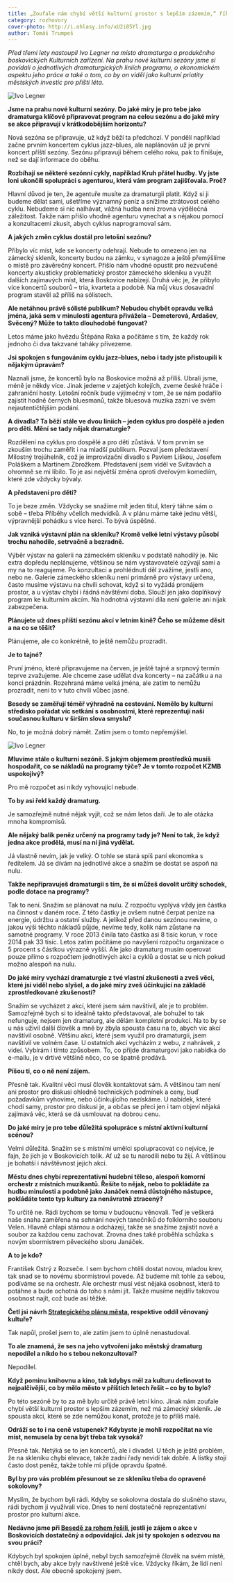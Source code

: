 ```yaml
---
title: „Zoufale nám chybí větší kulturní prostor s lepším zázemím,“ říká dramaturg KZMB Ivo Legner.
category: rozhovory
cover-photo: http://i.ohlasy.info/xU2i85Yl.jpg
author: Tomáš Trumpeš
---
```


*Před třemi lety nastoupil Ivo Legner na místo dramaturga a produkčního boskovických Kulturních zařízení. Na prahu nové kulturní sezóny jsme si povídali o jednotlivých dramaturgických liniích programu, o ekonomickém aspektu jeho práce a také o tom, co by on viděl jako kulturní priotity městských investic pro příští léta.*

<img src="http://i.ohlasy.info/w83bVw4.jpg" alt="Ivo Legner" class="img-responsive" data-author="Tomáš Znamenáček">

**Jsme na prahu nové kulturní sezóny. Do jaké míry je pro tebe jako dramaturga klíčové připravovat program na celou sezónu a do jaké míry se akce připravují v krátkodobějším horizontu?**

Nová sezóna se připravuje, už když běží ta předchozí. V pondělí například začne prvním koncertem cyklus jazz–blues, ale naplánován už je první koncert příští sezóny. Sezónu připravuji během celého roku, pak to finišuje, než se dají informace do oběhu. 

**Rozbíhají se některé sezónní cykly, například Kruh přátel hudby. Vy jste loni ukončili spolupráci s agenturou, která vám program zajišťovala. Proč?**

Hlavní důvod je ten, že agentuře musíte za dramaturgii platit. Když si ji budeme dělat sami, ušetříme významný peníz a snížíme ztrátovost celého cyklu. Nebudeme si nic nalhávat, vážná hudba není zrovna výdělečná záležitost. Takže nám přišlo vhodné agenturu vynechat a s nějakou pomocí a konzultacemi zkusit, abych cyklus naprogramoval sám.

**A jakých změn cyklus dostál pro letošní sezónu?**

Přibylo víc míst, kde se koncerty odehrají. Nebude to omezeno jen na zámecký skleník, koncerty budou na zámku, v synagoze a ještě přemýšlíme o místě pro závěrečný koncert. Přišlo nám vhodné opustit pro nezvučené koncerty akusticky problematický prostor zámeckého skleníku a využít dalších zajímavých míst, která Boskovice nabízejí. Druhá věc je, že přibylo více koncertů souborů – tria, kvarteta a podobě. Na můj vkus dosavadní program stavěl až příliš na sólistech.

**Ale netáhnou právě sólisté publikum? Nebudou chybět opravdu velká jména, jaká sem v minulosti agentura přivážela – Demeterová, Ardašev, Svěcený? Může to takto dlouhodobě fungovat?**

Letos máme jako hvězdu Štěpána Raka a počítáme s tím, že každý rok jednoho či dva takzvané taháky přivezeme. 

**Jsi spokojen s fungováním cyklu jazz–blues, nebo i tady jste přistoupili k nějakým úpravám?**

Naznali jsme, že koncertů bylo na Boskovice možná až příliš. Ubrali jsme, méně je někdy více. Jinak jedeme v zajetých kolejích, zveme české hráče i zahraniční hosty. Letošní ročník bude výjimečný v tom, že se nám podařilo zajistit hodně černých bluesmanů, takže bluesová muzika zazní ve svém nejautentičtějším podání.

**A divadla? Ta běží stále ve dvou liniích – jeden cyklus pro dospělé a jeden pro děti. Mění se tady nějak dramaturgie?**

Rozdělení na cyklus pro dospělé a pro děti zůstává. V tom prvním se zkouším trochu zaměřit i na mladší publikum. Pozval jsem představení Milostný trojúhelník, což je improvizační divadlo s Pavlem Liškou, Josefem Poláškem a Martinem Zbrožkem. Představení jsem viděl ve Svitavách a ohromně se mi líbilo. To je asi největší změna oproti dveřovým komediím, které zde vždycky bývaly. 

**A představení pro děti?**

To je beze změn. Vždycky se snažíme mít jeden titul, který táhne sám o sobě – třeba Příběhy včelích medvídků. A v plánu máme také jednu větší, výpravnější pohádku s více herci. To bývá úspěšné.

**Jak vzniká výstavní plán na skleníku? Kromě velké letní výstavy působí trochu nahodile, setrvačně a bezradně.**

Výběr výstav na galerii na zámeckém skleníku v podstatě nahodilý je. Nic extra dopředu neplánujeme, většinou se nám vystavovatelé ozývají sami a my na to reagujeme. Po konzultaci a prohlédnutí děl zvážíme, jestli ano, nebo ne. Galerie zámeckého skleníku není primárně pro výstavy určena, často musíme výstavu na chvíli schovat, když si to vyžádá pronájem prostor, a u výstav chybí i řádná návštěvní doba. Slouží jen jako doplňkový program ke kulturním akcím. Na hodnotná výstavní díla není galerie ani nijak zabezpečena.

**Plánujete už dnes příští sezónu akcí v letním kině? Čeho se můžeme děsit a na co se těšit?**

Plánujeme, ale co konkrétně, to ještě nemůžu prozradit.

**Je to tajné?**

První jméno, které připravujeme na červen, je ještě tajné a srpnový termín teprve zvažujeme. Ale chceme zase udělat dva koncerty – na začátku a na konci prázdnin. Rozehraná máme velká jména, ale zatím to nemůžu prozradit, není to v tuto chvíli vůbec jasné.

**Besedy se zaměřují téměř výhradně na cestování. Nemělo by kulturní středisko pořádat víc setkání s osobnostmi, které reprezentují naši současnou kulturu v širším slova smyslu?**

No, to je možná dobrý námět. Zatím jsem o tomto nepřemýšlel.

<img src="http://i.ohlasy.info/6LAnjvd.jpg" alt="Ivo Legner" class="img-responsive" data-author="Tomáš Znamenáček">

**Mluvíme stále o kulturní sezóně. S jakým objemem prostředků musíš hospodařit, co se nákladů na programy týče? Je v tomto rozpočet KZMB uspokojivý?**

Pro mě rozpočet asi nikdy vyhovující nebude.

**To by asi řekl každý dramaturg.**

Je samozřejmě nutné nějak vyjít, což se nám letos daří. Je to ale otázka mnoha kompromisů.

**Ale nějaký balík peněz určený na programy tady je? Není to tak, že když jedna akce prodělá, musí na ni jiná vydělat.**

Já vlastně nevím, jak je velký. O tohle se stará spíš paní ekonomka s ředitelem. Já se dívám na jednotlivé akce a snažím se dostat se aspoň na nulu. 

**Takže nepřipravuješ dramaturgii s tím, že si můžeš dovolit určitý schodek, podle dotace na programy?**

Tak to není. Snažím se plánovat na nulu. Z rozpočtu vyplývá vždy jen částka na činnost v daném roce. Z této částky je ovšem nutné čerpat peníze na energie, údržbu a ostatní služby. A jelikož před danou sezónou nevíme, o jakou výši těchto nákladů půjde, nevíme tedy, kolik nám zůstane na samotné programy. V roce 2013 činila tato částka asi 8 tisíc korun, v roce 2014 pak 33 tisíc. Letos zatím počítáme po navýšení rozpočtu organizace o 5 procent s částkou výrazně vyšší. Ale jako dramaturg musím operovat pouze přímo s rozpočtem jednotlivých akcí a cyklů a dostat se u nich pokud možno alespoň na nulu.

**Do jaké míry vychází dramaturgie z tvé vlastní zkušenosti a zveš věci, které jsi viděl nebo slyšel, a do jaké míry zveš účinkující na základě zprostředkované zkušenosti?**

Snažím se vycházet z akcí, které jsem sám navštívil, ale je to problém. Samozřejmě bych si to ideálně takto představoval, ale bohužel to tak nefunguje, nejsem jen dramaturg, ale dělám kompletní produkci. Na to by se u nás uživil další člověk a mně by zbyla spousta času na to, abych víc akcí navštívil osobně. Většinu akcí, které jsem využil pro dramaturgii, jsem navštívil ve volném čase. U ostatních akcí vycházím z webu, z nahrávek, z videí. Vybírám i tímto způsobem. To, co přijde dramaturgovi jako nabídka do e-mailu, je v drtivé většině něco, co se špatně prodává. 

**Píšou ti, co o ně není zájem.**

Přesně tak. Kvalitní věci musí člověk kontaktovat sám. A většinou tam není ani prostor pro diskusi ohledně technických podmínek a ceny, buď požadavkům vyhovíme, nebo účinkujícího nezískáme. U nabídek, které chodí samy, prostor pro diskusi je, a občas se přeci jen i tam objeví nějaká zajímavá věc, která se dá usmlouvat na dobrou cenu.

**Do jaké míry je pro tebe důležitá spolupráce s místní aktivní kulturní scénou?**

Velmi důležitá. Snažím se s místními umělci spolupracovat co nejvíce, je fajn, že jich je v Boskovicích tolik. Ať už se tu narodili nebo tu žijí. A většinou je bohatší i návštěvnost jejich akcí. 

**Městu dnes chybí reprezentativní hudební těleso, alespoň komorní orchestr z místních muzikantů. Řešíte to nějak, nebo to pokládáte za hudbu minulosti a podobně jako Janáček nemá důstojného nástupce, pokládáte tento typ kultury za nenávratně ztracený?**

To určitě ne. Rádi bychom se tomu v budoucnu věnovali. Teď je veškerá naše snaha zaměřena na sehnání nových tanečníků do folklorního souboru Velen. Hlavně chlapi stárnou a odcházejí, takže se snažíme zajistit nové a soubor za každou cenu zachovat. Zrovna dnes také proběhla schůzka s novým sbormistrem pěveckého sboru Janáček.

**A to je kdo?**

František Ostrý z Rozseče. I sem bychom chtěli dostat novou, mladou krev, tak snad se to novému sbormistrovi povede. Až budeme mít tohle za sebou, podíváme se na orchestr. Ale orchestr musí vést nějaká osobnost, která to potáhne a bude ochotná do toho s námi jít. Takže musíme nejdřív takovou osobnost najít, což bude asi těžké.

**Četl jsi návrh [Strategického plánu města](/clanky/2015/08/strategicky-plan.html), respektive oddíl věnovaný kultuře?**

Tak napůl, prošel jsem to, ale zatím jsem to úplně nenastudoval.

**To ale znamená, že ses na jeho vytvoření jako městský dramaturg nepodílel a nikdo ho s tebou nekonzultoval?**

Nepodílel.

**Když pominu knihovnu a kino, tak kdybys měl za kulturu definovat to nejpalčivější, co by mělo město v příštích letech řešit – co by to bylo?**

Po této sezóně by to za mě bylo určitě právě letní kino. Jinak nám zoufale chybí větší kulturní prostor s lepším zázemím, než má zámecký skleník. Je spousta akcí, které se zde nemůžou konat, protože je to příliš malé.

**Odráží se to i na ceně vstupenek? Kdybyste je mohli rozpočítat na víc míst, nemusela by cena být třeba tak vysoká?**

Přesně tak. Netýká se to jen koncertů, ale i divadel. U těch je ještě problém, že na skleníku chybí elevace, takže zadní řady nevidí tak dobře. A lístky stojí často dost peněz, takže tohle mi přijde opravdu špatné.

**Byl by pro vás problém přesunout se ze skleníku třeba do opravené sokolovny?**

Myslím, že bychom byli rádi. Kdyby se sokolovna dostala do slušného stavu, rádi bychom ji využívali více. Dnes to není dostatečně reprezentativní prostor pro kulturní akce.

**Nedávno jsme při [Besedě za rohem řešili](/clanky/2015/05/beseda-kultura.html), jestli je zájem o akce v Boskovicích dostatečný a odpovídající. Jak jsi ty spokojen s odezvou na svou práci?**

Kdybych byl spokojen úplně, nebyl bych samozřejmě člověk na svém místě, chtěl bych, aby akce byly navštívené ještě více. Vždycky říkám, že lidí není nikdy dost. Ale obecně spokojený jsem.
